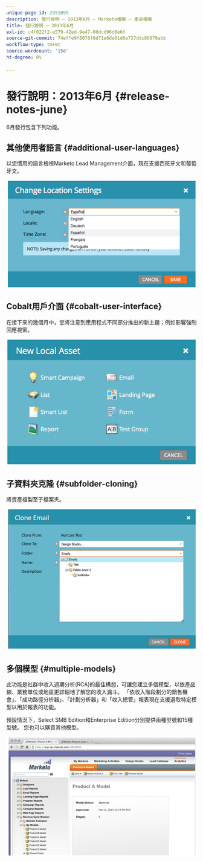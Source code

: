 ```yaml
---
unique-page-id: 2951095
description: 發行說明 — 2013年6月 — Marketo檔案 — 產品檔案
title: 發行說明 — 2013年6月
exl-id: c4f022f2-e579-42ed-9e47-00dcd96d0e6f
source-git-commit: 74effe9f8078f8d71e6de01d6e737ddc86978abb
workflow-type: tm+mt
source-wordcount: '158'
ht-degree: 0%

---
```


# 發行說明：2013年6月 {#release-notes-june}

6月發行包含下列功能。

## 其他使用者語言 {#additional-user-languages}

以您慣用的語言檢視Marketo Lead Management介面，現在支援西班牙文和葡萄牙文。

![](assets/image2014-9-22-16-3a25-3a54.png)

## Cobalt用戶介面 {#cobalt-user-interface}

在接下來的幾個月中，您將注意到應用程式不同部分推出的新主題；例如影響強制回應視窗。

![](assets/image2014-9-22-16-3a26-3a8.png)

## 子資料夾克隆 {#subfolder-cloning}

將資產複製至子檔案夾。

![](assets/image2014-9-22-16-3a26-3a25.png)

## 多個模型 {#multiple-models}

此功能是社群中收入週期分析(RCA)的最佳構想，可讓您建立多個模型，以依產品線、業務單位或地區更詳細地了解您的收入漏斗。 「依收入階段劃分的銷售機會」、「成功路徑分析器」、「計劃分析器」和「收入總管」報表現在支援選取特定模型以用於報表的功能。

預設情況下，Select SMB Edition和Enterprise Edition分別提供兩種型號和15種型號。 您也可以購買其他模型。

![](assets/image2014-9-22-16-3a26-3a59.png)
